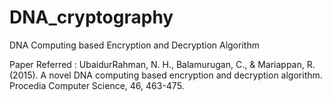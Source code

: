 # DNA_cryptography
DNA Computing based Encryption and Decryption Algorithm

Paper Referred : UbaidurRahman, N. H., Balamurugan, C., & Mariappan, R. (2015). A novel DNA computing based encryption and decryption algorithm. Procedia Computer Science, 46, 463-475.


